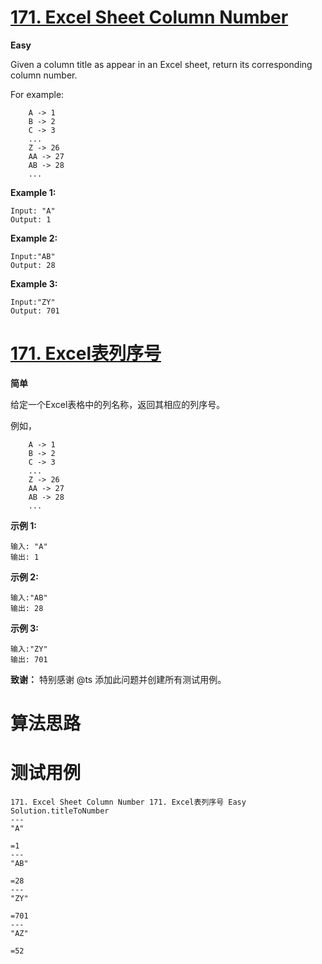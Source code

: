 # [171. Excel Sheet Column Number][enTitle]

**Easy**

Given a column title as appear in an Excel sheet, return its corresponding column number.

For example:

```
    A -> 1
    B -> 2
    C -> 3
    ...
    Z -> 26
    AA -> 27
    AB -> 28 
    ...

```

**Example 1:** 

```
Input: "A"
Output: 1

```

**Example 2:** 

```
Input:"AB"
Output: 28

```

**Example 3:** 

```
Input:"ZY"
Output: 701

```
# [171. Excel表列序号][cnTitle]

**简单**

给定一个Excel表格中的列名称，返回其相应的列序号。

例如，

```
    A -> 1
    B -> 2
    C -> 3
    ...
    Z -> 26
    AA -> 27
    AB -> 28 
    ...

```

**示例 1:** 

```
输入: "A"
输出: 1

```

**示例 2:** 

```
输入:"AB"
输出: 28

```

**示例 3:** 

```
输入:"ZY"
输出: 701
```

**致谢：**  特别感谢 @ts 添加此问题并创建所有测试用例。


# 算法思路

# 测试用例
```
171. Excel Sheet Column Number 171. Excel表列序号 Easy
Solution.titleToNumber
---
"A"

=1
---
"AB"

=28
---
"ZY"

=701
---
"AZ"

=52
```

[enTitle]: https://leetcode.com/problems/excel-sheet-column-number/
[cnTitle]: https://leetcode-cn.com/problems/excel-sheet-column-number/
